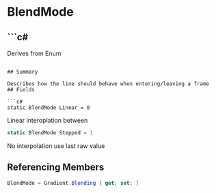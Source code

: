 # BlendMode

## ```c#
Derives from Enum
```

## Summary

Describes how the line should behave when entering/leaving a frame
## Fields

```c#
static BlendMode Linear = 0
```
Linear interoplation between
```c#
static BlendMode Stepped = 1
```
No interpolation use last raw value
## Referencing Members

```c#
BlendMode = Gradient.Blending { get; set; } 
```
